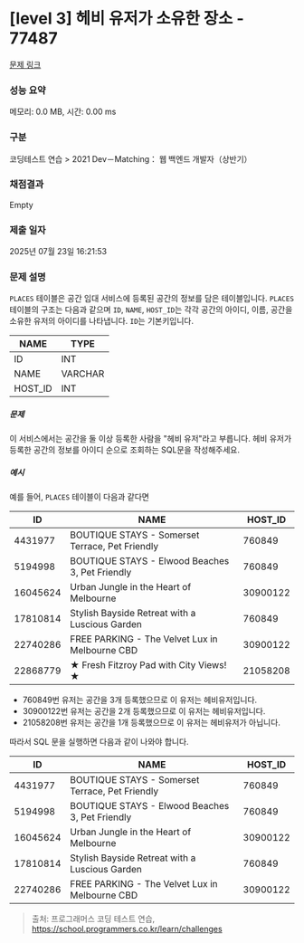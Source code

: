 # [level 3] 헤비 유저가 소유한 장소 - 77487 

[문제 링크](https://school.programmers.co.kr/learn/courses/30/lessons/77487) 

### 성능 요약

메모리: 0.0 MB, 시간: 0.00 ms

### 구분

코딩테스트 연습 > 2021 Dev－Matching： 웹 백엔드 개발자（상반기）

### 채점결과

Empty

### 제출 일자

2025년 07월 23일 16:21:53

### 문제 설명

<p><code>PLACES</code> 테이블은 공간 임대 서비스에 등록된 공간의 정보를 담은 테이블입니다. <code>PLACES</code> 테이블의 구조는 다음과 같으며 <code>ID</code>, <code>NAME</code>, <code>HOST_ID</code>는 각각 공간의 아이디, 이름, 공간을 소유한 유저의 아이디를 나타냅니다. <code>ID</code>는 기본키입니다.</p>
<table class="table">
        <thead><tr>
<th>NAME</th>
<th>TYPE</th>
</tr>
</thead>
        <tbody><tr>
<td>ID</td>
<td>INT</td>
</tr>
<tr>
<td>NAME</td>
<td>VARCHAR</td>
</tr>
<tr>
<td>HOST_ID</td>
<td>INT</td>
</tr>
</tbody>
      </table>
<h5>문제</h5>

<p>이 서비스에서는 공간을 둘 이상 등록한 사람을 "헤비 유저"라고 부릅니다. 헤비 유저가 등록한 공간의 정보를 아이디 순으로 조회하는 SQL문을 작성해주세요.</p>

<h5>예시</h5>

<p>예를 들어, <code>PLACES</code> 테이블이 다음과 같다면</p>
<table class="table">
        <thead><tr>
<th>ID</th>
<th>NAME</th>
<th>HOST_ID</th>
</tr>
</thead>
        <tbody><tr>
<td>4431977</td>
<td>BOUTIQUE STAYS - Somerset Terrace, Pet Friendly</td>
<td>760849</td>
</tr>
<tr>
<td>5194998</td>
<td>BOUTIQUE STAYS - Elwood Beaches 3, Pet Friendly</td>
<td>760849</td>
</tr>
<tr>
<td>16045624</td>
<td>Urban Jungle in the Heart of Melbourne</td>
<td>30900122</td>
</tr>
<tr>
<td>17810814</td>
<td>Stylish Bayside Retreat with a Luscious Garden</td>
<td>760849</td>
</tr>
<tr>
<td>22740286</td>
<td>FREE PARKING - The Velvet Lux in Melbourne CBD</td>
<td>30900122</td>
</tr>
<tr>
<td>22868779</td>
<td>★ Fresh Fitzroy Pad with City Views! ★</td>
<td>21058208</td>
</tr>
</tbody>
      </table>
<ul>
<li>760849번 유저는 공간을 3개 등록했으므로 이 유저는 헤비유저입니다. </li>
<li>30900122번 유저는 공간을 2개 등록했으므로 이 유저는 헤비유저입니다.</li>
<li>21058208번 유저는 공간을 1개 등록했으므로 이 유저는 헤비유저가 아닙니다.</li>
</ul>

<p>따라서 SQL 문을 실행하면 다음과 같이 나와야 합니다.</p>
<table class="table">
        <thead><tr>
<th>ID</th>
<th>NAME</th>
<th>HOST_ID</th>
</tr>
</thead>
        <tbody><tr>
<td>4431977</td>
<td>BOUTIQUE STAYS - Somerset Terrace, Pet Friendly</td>
<td>760849</td>
</tr>
<tr>
<td>5194998</td>
<td>BOUTIQUE STAYS - Elwood Beaches 3, Pet Friendly</td>
<td>760849</td>
</tr>
<tr>
<td>16045624</td>
<td>Urban Jungle in the Heart of Melbourne</td>
<td>30900122</td>
</tr>
<tr>
<td>17810814</td>
<td>Stylish Bayside Retreat with a Luscious Garden</td>
<td>760849</td>
</tr>
<tr>
<td>22740286</td>
<td>FREE PARKING - The Velvet Lux in Melbourne CBD</td>
<td>30900122</td>
</tr>
</tbody>
      </table>

> 출처: 프로그래머스 코딩 테스트 연습, https://school.programmers.co.kr/learn/challenges